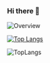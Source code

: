 ### Hi there 👋

![Overview](https://github-readme-stats.vercel.app/api?username=xiguajerry&count_private=true&title_color=CC88BB&text_color=885566&bg_color=20,F2FBFF,E6F8FF,FFE6EB,FFF2F5)

[![Top Langs](https://github-readme-stats.vercel.app/api/top-langs/?username=xiguajerry&layout=compact)](https://github.com/anuraghazra/github-readme-stats)

![TopLangs](https://github-readme-stats.vercel.app/api/top-langs/?username=xiguajerry&layout=compact&title_color=CC88BB&text_color=885566&bg_color=20,F2FBFF,E6F8FF,FFE6EB,FFF2F5)
